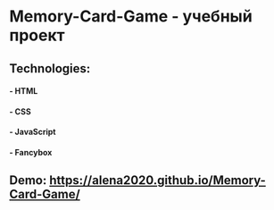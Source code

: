 # Memory-Card-Game - yчебный проект 

## Technologies:
#### - HTML
#### - CSS 
#### - JavaScript
#### - Fancybox

## Demo: https://alena2020.github.io/Memory-Card-Game/
